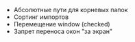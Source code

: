 -   Абсолютные пути для корневых папок
-   Сортинг импортов
-   Перемещение window (checked)
-   Запрет переноса окон "за экран"
